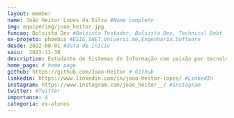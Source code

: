 ```yaml
---
layout: member
name: João Heitor Lopes da Silva #Nome completo
img: equipe/img/joao_heitor.jpg
funcao: Bolsista Dev #Bolsista Testador, Bolsista Dev, Technical Debt
ex-projeto: phoebus #ESIG,SNET,Universi.me,Engenharia.Software
desde: 2022-08-01 #data de início
saiu:  2023-11-30 
description: Estudante de Sistemas de Informação com paixão por tecnologia, desenvolvimento, games e café. Com habilidades no desenvolvimento backend utilizando liguagem C, Java e JavaScript, além de conhecimentos em desenvolvimento web com HTML, CSS e JavaScript. Teve oportunidade pelo projeto para aprendizado de EMV, pagamentos eletronicos, wmls e comunicação com APIs. Além de desenvolver e aplicar seus conhecimentos em linguagem C e padrões de projeto. 
home_page: # home page
github: https://github.com/Joao-Heitor # Github 
linkedin: https://www.linkedin.com/in/joao-heitor-lopes/ #LinkedIn 
instagram: https://www.instagram.com/joao_heitor__/ #Instagram 
twitter: #Twitter
importance: 4
categoria: ex-alunos
---
```

